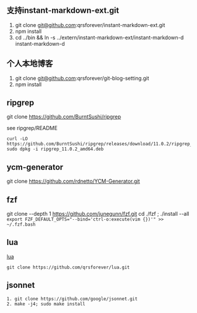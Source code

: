 支持instant-markdown-ext.git
----------------------------
1. git clone git@github.com:qrsforever/instant-markdown-ext.git
2. npm install
3. cd ../bin && ln -s ../extern/instant-markdown-ext/instant-markdown-d instant-markdown-d


个人本地博客
-----------
1. git clone git@github.com:qrsforever/git-blog-setting.git
2. npm install

ripgrep
-------

git clone https://github.com/BurntSushi/ripgrep

see ripgrep/README

    curl -LO https://github.com/BurntSushi/ripgrep/releases/download/11.0.2/ripgrep_11.0.2_amd64.deb
    sudo dpkg -i ripgrep_11.0.2_amd64.deb


ycm-generator
-------------

git clone https://github.com/rdnetto/YCM-Generator.git


fzf
-----

git clone --depth 1 https://github.com/junegunn/fzf.git
cd ./fzf ; ./install --all
` export FZF_DEFAULT_OPTS="--bind='ctrl-o:execute(vim {})'" >> ~/.fzf.bash `


lua
------

[lua](https://jaist.dl.sourceforge.net/project/luabinaries/5.3.5/Docs%20and%20Sources/lua-5.3.5_Sources.tar.gz)

    git clone https://github.com/qrsforever/lua.git 


jsonnet
-------

    1. git clone https://github.com/google/jsonnet.git
    2. make -j4; sudo make install
